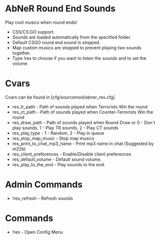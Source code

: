 # AbNeR Round End Sounds

Play cool musics when round ends!

- CSS/CS:GO support.
- Sounds are loaded automatically from the specified folder.
- Default CSGO round end sound is stopped.
- Map custom musics are stopped to prevent playing two sounds together. 
- Type !res to choose if you want to listen the sounds and to set the volume

# Cvars
Cvars can be found in [cfg/sourcemod/abner_res.cfg]
- res_tr_path - Path of sounds played when Terrorists Win the round
- res_ct_path - Path of sounds played when Counter-Terrorists Win the round
- res_draw_path - Path of sounds played when Round Draw or 0 - Don´t play sounds, 1 - Play TR sounds, 2 - Play CT sounds
- res_play_type - 1 - Random, 2 - Play in queue
- res_stop_map_music - Stop map musics
- res_print_to_chat_mp3_name - Print mp3 name in chat (Suggested by m22b)
- res_client_preferences - Enable/Disable client preferences
- res_default_volume - Default sound volume.
- res_play_to_the_end - Play sounds to the end.


# Admin Commands
- !res_refresh - Refresh sounds


# Commands

- !res - Open Config Menu





	
